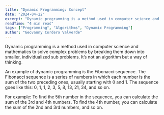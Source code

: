 ```yaml
---
title: "Dynamic Programming: Concept"
date: "2024-04-22"
excerpt: "Dynamic programming is a method used in computer science and mathematics to solve complex problems by breaking them down into smaller, individualized sub problems. Learn the fundamentals with the classic Fibonacci sequence example."
readTime: "4 min read"
tags: ["Programming", "Algorithms", "Dynamic Programming"]
author: "Geovanny Cordero Valverde"
---
```


Dynamic programming is a method used in computer science and mathematics to solve complex problems by breaking them down
into smaller, individualized sub problems. It’s not an algorithm but a way of thinking.

An example of dynamic programming is the Fibonacci sequence. The Fibonacci sequence is a series of numbers in which each
number is the sum of the two preceding ones, usually starting with 0 and 1. The sequence goes like this: 0, 1, 1, 2, 3,
5, 8, 13, 21, 34, and so on.

For example: To find the 5th number in the sequence, you can calculate the sum of the 3rd and 4th numbers. To find the
4th number, you can calculate the sum of the 2nd and 3rd numbers, and so on.
